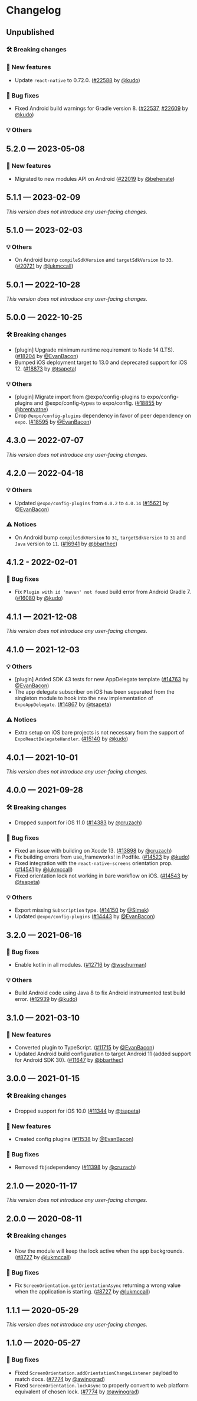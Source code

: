 # Changelog

## Unpublished

### 🛠 Breaking changes

### 🎉 New features

- Update `react-native` to 0.72.0. ([#22588](https://github.com/expo/expo/pull/22588) by [@kudo](https://github.com/kudo))

### 🐛 Bug fixes

- Fixed Android build warnings for Gradle version 8. ([#22537](https://github.com/expo/expo/pull/22537), [#22609](https://github.com/expo/expo/pull/22609) by [@kudo](https://github.com/kudo))

### 💡 Others

## 5.2.0 — 2023-05-08

### 🎉 New features

- Migrated to new modules API on Android ([#22019](https://github.com/expo/expo/pull/22019) by [@behenate](https://github.com/behenate))

## 5.1.1 — 2023-02-09

_This version does not introduce any user-facing changes._

## 5.1.0 — 2023-02-03

### 💡 Others

- On Android bump `compileSdkVersion` and `targetSdkVersion` to `33`. ([#20721](https://github.com/expo/expo/pull/20721) by [@lukmccall](https://github.com/lukmccall))

## 5.0.1 — 2022-10-28

_This version does not introduce any user-facing changes._

## 5.0.0 — 2022-10-25

### 🛠 Breaking changes

- [plugin] Upgrade minimum runtime requirement to Node 14 (LTS). ([#18204](https://github.com/expo/expo/pull/18204) by [@EvanBacon](https://github.com/EvanBacon))
- Bumped iOS deployment target to 13.0 and deprecated support for iOS 12. ([#18873](https://github.com/expo/expo/pull/18873) by [@tsapeta](https://github.com/tsapeta))

### 💡 Others

- [plugin] Migrate import from @expo/config-plugins to expo/config-plugins and @expo/config-types to expo/config. ([#18855](https://github.com/expo/expo/pull/18855) by [@brentvatne](https://github.com/brentvatne))
- Drop `@expo/config-plugins` dependency in favor of peer dependency on `expo`. ([#18595](https://github.com/expo/expo/pull/18595) by [@EvanBacon](https://github.com/EvanBacon))

## 4.3.0 — 2022-07-07

_This version does not introduce any user-facing changes._

## 4.2.0 — 2022-04-18

### 💡 Others

- Updated `@expo/config-plugins` from `4.0.2` to `4.0.14` ([#15621](https://github.com/expo/expo/pull/15621) by [@EvanBacon](https://github.com/EvanBacon))

### ⚠️ Notices

- On Android bump `compileSdkVersion` to `31`, `targetSdkVersion` to `31` and `Java` version to `11`. ([#16941](https://github.com/expo/expo/pull/16941) by [@bbarthec](https://github.com/bbarthec))

## 4.1.2 - 2022-02-01

### 🐛 Bug fixes

- Fix `Plugin with id 'maven' not found` build error from Android Gradle 7. ([#16080](https://github.com/expo/expo/pull/16080) by [@kudo](https://github.com/kudo))

## 4.1.1 — 2021-12-08

_This version does not introduce any user-facing changes._

## 4.1.0 — 2021-12-03

### 💡 Others

- [plugin] Added SDK 43 tests for new AppDelegate template ([#14763](https://github.com/expo/expo/pull/14763) by [@EvanBacon](https://github.com/EvanBacon))
- The app delegate subscriber on iOS has been separated from the singleton module to hook into the new implementation of `ExpoAppDelegate`. ([#14867](https://github.com/expo/expo/pull/14867) by [@tsapeta](https://github.com/tsapeta))

### ⚠️ Notices

- Extra setup on iOS bare projects is not necessary from the support of `ExpoReactDelegateHandler`. ([#15140](https://github.com/expo/expo/pull/15140) by [@kudo](https://github.com/kudo))

## 4.0.1 — 2021-10-01

_This version does not introduce any user-facing changes._

## 4.0.0 — 2021-09-28

### 🛠 Breaking changes

- Dropped support for iOS 11.0 ([#14383](https://github.com/expo/expo/pull/14383) by [@cruzach](https://github.com/cruzach))

### 🐛 Bug fixes

- Fixed an issue with building on Xcode 13. ([#13898](https://github.com/expo/expo/pull/13898) by [@cruzach](https://github.com/cruzach))
- Fix building errors from use_frameworks! in Podfile. ([#14523](https://github.com/expo/expo/pull/14523) by [@kudo](https://github.com/kudo))
- Fixed integration with the `react-native-screens` orientation prop. ([#14541](https://github.com/expo/expo/pull/14541) by [@lukmccall](https://github.com/lukmccall))
- Fixed orientation lock not working in bare workflow on iOS. ([#14543](https://github.com/expo/expo/pull/14543) by [@tsapeta](https://github.com/tsapeta))

### 💡 Others

- Export missing `Subscription` type. ([#14150](https://github.com/expo/expo/pull/14150) by [@Simek](https://github.com/Simek))
- Updated `@expo/config-plugins` ([#14443](https://github.com/expo/expo/pull/14443) by [@EvanBacon](https://github.com/EvanBacon))

## 3.2.0 — 2021-06-16

### 🐛 Bug fixes

- Enable kotlin in all modules. ([#12716](https://github.com/expo/expo/pull/12716) by [@wschurman](https://github.com/wschurman))

### 💡 Others

- Build Android code using Java 8 to fix Android instrumented test build error. ([#12939](https://github.com/expo/expo/pull/12939) by [@kudo](https://github.com/kudo))

## 3.1.0 — 2021-03-10

### 🎉 New features

- Converted plugin to TypeScript. ([#11715](https://github.com/expo/expo/pull/11715) by [@EvanBacon](https://github.com/EvanBacon))
- Updated Android build configuration to target Android 11 (added support for Android SDK 30). ([#11647](https://github.com/expo/expo/pull/11647) by [@bbarthec](https://github.com/bbarthec))

## 3.0.0 — 2021-01-15

### 🛠 Breaking changes

- Dropped support for iOS 10.0 ([#11344](https://github.com/expo/expo/pull/11344) by [@tsapeta](https://github.com/tsapeta))

### 🎉 New features

- Created config plugins ([#11538](https://github.com/expo/expo/pull/11538) by [@EvanBacon](https://github.com/EvanBacon))

### 🐛 Bug fixes

- Removed `fbjs`dependency ([#11398](https://github.com/expo/expo/pull/11398) by [@cruzach](https://github.com/cruzach))

## 2.1.0 — 2020-11-17

_This version does not introduce any user-facing changes._

## 2.0.0 — 2020-08-11

### 🛠 Breaking changes

- Now the module will keep the lock active when the app backgrounds. ([#8727](https://github.com/expo/expo/pull/8727) by [@lukmccall](https://github.com/lukmccall))

### 🐛 Bug fixes

- Fix `ScreenOrientation.getOrientationAsync` returning a wrong value when the application is starting. ([#8727](https://github.com/expo/expo/pull/8727) by [@lukmccall](https://github.com/lukmccall))

## 1.1.1 — 2020-05-29

_This version does not introduce any user-facing changes._

## 1.1.0 — 2020-05-27

### 🐛 Bug fixes

- Fixed `ScreenOrientation.addOrientationChangeListener` payload to match docs. ([#7774](https://github.com/expo/expo/pull/7774) by [@awinograd](https://github.com/awinograd))
- Fixed `ScreenOrientation.lockAsync` to properly convert to web platform equivalent of chosen lock. ([#7774](https://github.com/expo/expo/pull/7774) by [@awinograd](https://github.com/awinograd))
